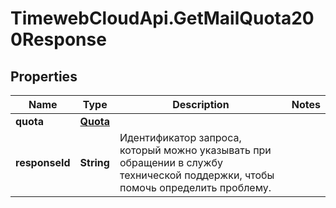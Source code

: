 # TimewebCloudApi.GetMailQuota200Response

## Properties

Name | Type | Description | Notes
------------ | ------------- | ------------- | -------------
**quota** | [**Quota**](Quota.md) |  | 
**responseId** | **String** | Идентификатор запроса, который можно указывать при обращении в службу технической поддержки, чтобы помочь определить проблему. | 


